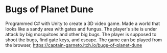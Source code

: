 # Bugs of Planet Dune
Programmed C# with Unity to create a 3D video game. Made a world that looks like a sandy area with gates and fungus. The player's site is under attack by big mosquitoes and other big bugs. The player is supposed to shoot the bugs, find gate keys, and escape. The game can be played from the browser, https://captain-garneto.itch.io/bugs-of-planet-dune
